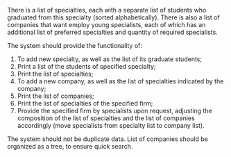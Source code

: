 There is a list of specialties, each with a separate list of students who graduated from this specialty (sorted alphabetically). There is also a list of companies that want employ young specialists, each of which has an additional list of preferred specialties and quantity of required specialists.

The system should provide the functionality of:

1.	To add new specialty, as well as the list of its graduate students;
2.	Print a list of the students of specified specialty;
3.	Print the list of specialties;
4.	To add a new company, as well as the list of specialties indicated by the company;
5.	Print the list of companies;
6.	Print the list of specialties of the specified firm;
7.	Provide the specified firm by specialists upon request, adjusting the composition of the list of specialties and the list of companies accordingly (move specialists from specialty list to company list).

The system should not be duplicate data. List of companies should be organized as a tree, to ensure quick search.

